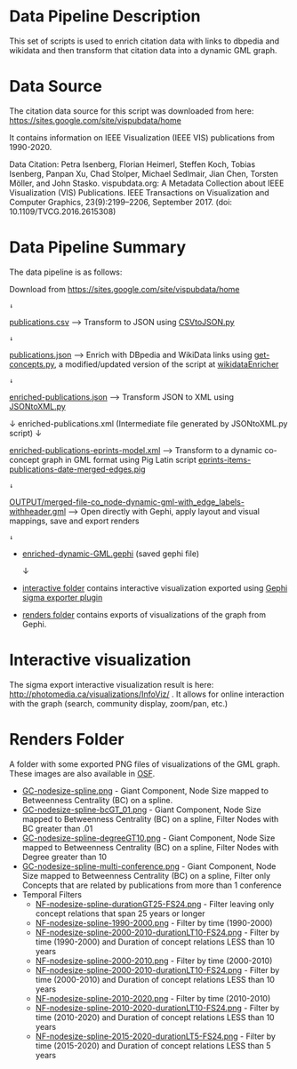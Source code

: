# Data Pipeline Description

This set of scripts is used to enrich citation data with links to dbpedia and wikidata and then transform that citation data into a dynamic GML graph.

# Data Source

The citation data source for this script was downloaded from here:
https://sites.google.com/site/vispubdata/home

It contains information on IEEE Visualization (IEEE VIS) publications from 1990-2020.

Data Citation:
Petra Isenberg, Florian Heimerl, Steffen Koch, Tobias Isenberg, Panpan Xu, Chad Stolper, Michael Sedlmair, Jian Chen, Torsten Möller, and John Stasko. vispubdata.org: A Metadata Collection about IEEE Visualization (VIS) Publications. IEEE Transactions on Visualization and Computer Graphics, 23(9):2199–2206, September 2017. (doi: 10.1109/TVCG.2016.2615308) 

# Data Pipeline Summary

The data pipeline is as follows:

Download from https://sites.google.com/site/vispubdata/home 
    
    ↓
    
[publications.csv](https://github.com/photomedia/citationDataEnrichTransform/blob/main/publications.csv) --> Transform to JSON using [CSVtoJSON.py](https://github.com/photomedia/citationDataEnrichTransform/blob/main/CSVtoJSON.py)

    ↓
    
[publications.json](https://github.com/photomedia/citationDataEnrichTransform/blob/main/publications.json) --> Enrich with DBpedia and WikiData links using [get-concepts.py](https://github.com/photomedia/citationDataEnrichTransform/blob/main/get-concepts.py), a modified/updated version of the script at [wikidataEnricher](https://github.com/fberrizbeitia/wikidataEnricher)

    ↓
    
[enriched-publications.json](https://github.com/photomedia/citationDataEnrichTransform/blob/main/enriched-publications.json) --> Transform JSON to XML using [JSONtoXML.py](https://github.com/photomedia/citationDataEnrichTransform/blob/main/JSONtoXML.py)

    
↓ enriched-publications.xml (Intermediate file generated by JSONtoXML.py script) ↓
  
    
[enriched-publications-eprints-model.xml](https://github.com/photomedia/citationDataEnrichTransform/blob/main/enriched-publications-eprints-model.xml) --> Transform to a dynamic co-concept graph in GML format using Pig Latin script [eprints-items-publications-date-merged-edges.pig](https://github.com/photomedia/citationDataEnrichTransform/blob/main/eprints-items-publications-date-merged-edges.pig)

    ↓
  
[OUTPUT/merged-file-co_node-dynamic-gml-with_edge_labels-withheader.gml](https://github.com/photomedia/citationDataEnrichTransform/blob/main/OUTPUT/merged-file-co_node-dynamic-gml-with_edge_labels-withheader.gml) --> Open directly with Gephi, apply layout and visual mappings, save and export renders

    ↓
    
- [enriched-dynamic-GML.gephi](https://github.com/photomedia/citationDataEnrichTransform/blob/main/enriched-dynamic-GML.gephi) (saved gephi file)

    ↓
    
- [interactive folder](https://github.com/photomedia/citationDataEnrichTransform/blob/main/OUTPUT/interactive) contains interactive visualization exported using [Gephi sigma exporter plugin](https://github.com/oxfordinternetinstitute/gephi-plugins/tree/sigmaexporter-plugin)
- [renders folder](https://github.com/photomedia/citationDataEnrichTransform/tree/main/renders) contains exports of visualizations of the graph from Gephi.  

# Interactive visualization

The sigma export interactive visualization result is here: http://photomedia.ca/visualizations/InfoViz/ .  It allows for online interaction with the graph (search, community display, zoom/pan, etc.)

# Renders Folder

A folder with some exported PNG files of visualizations of the GML graph.  These images are also available in [OSF](https://osf.io/x9shn/).

- [GC-nodesize-spline.png](https://github.com/photomedia/citationDataEnrichTransform/blob/main/renders/GC-nodesize-spline.png) - Giant Component, Node Size mapped to Betweenness Centrality (BC) on a spline.
- [GC-nodesize-spline-bcGT_01.png](https://github.com/photomedia/citationDataEnrichTransform/blob/main/renders/GC-nodesize-spline-bcGT_01.png) - Giant Component, Node Size mapped to Betweenness Centrality (BC) on a spline, Filter Nodes with BC greater than .01
- [GC-nodesize-spline-degreeGT10.png](https://github.com/photomedia/citationDataEnrichTransform/blob/main/renders/GC-nodesize-spline-degreeGT10.png) - Giant Component, Node Size mapped to Betweenness Centrality (BC) on a spline, Filter Nodes with Degree greater than 10
- [GC-nodesize-spline-multi-conference.png](https://github.com/photomedia/citationDataEnrichTransform/blob/main/renders/GC-nodesize-spline-multi-conference.png) - Giant Component, Node Size mapped to Betweenness Centrality (BC) on a spline, Filter only Concepts that are related by publications from more than 1 conference
- Temporal Filters
  - [NF-nodesize-spline-durationGT25-FS24.png](https://github.com/photomedia/citationDataEnrichTransform/blob/main/renders/NF-nodesize-spline-durationGT25-FS24.png) - Filter leaving only concept relations that span 25 years or longer
  - [NF-nodesize-spline-1990-2000.png](https://github.com/photomedia/citationDataEnrichTransform/blob/main/renders/NF-nodesize-spline-1990-2000.png) - Filter by time (1990-2000)
  - [NF-nodesize-spline-2000-2010-durationLT10-FS24.png](https://github.com/photomedia/citationDataEnrichTransform/blob/main/renders/NF-nodesize-spline-2000-2010-durationLT10-FS24.png) - Filter by time (1990-2000) and Duration of concept relations LESS than 10 years
  - [NF-nodesize-spline-2000-2010.png](https://github.com/photomedia/citationDataEnrichTransform/blob/main/renders/NF-nodesize-spline-2000-2010.png) - Filter by time (2000-2010)
  - [NF-nodesize-spline-2000-2010-durationLT10-FS24.png](https://github.com/photomedia/citationDataEnrichTransform/blob/main/renders/NF-nodesize-spline-2000-2010-durationLT10-FS24.png) - Filter by time (2000-2010) and Duration of concept relations LESS than 10 years
  - [NF-nodesize-spline-2010-2020.png](https://github.com/photomedia/citationDataEnrichTransform/blob/main/renders/NF-nodesize-spline-2010-2020.png) - Filter by time (2010-2010)
  - [NF-nodesize-spline-2010-2020-durationLT10-FS24.png](https://github.com/photomedia/citationDataEnrichTransform/blob/main/renders/NF-nodesize-spline-2010-2020-durationLT10-FS24.png) - Filter by time (2010-2020) and Duration of concept relations LESS than 10 years
  - [NF-nodesize-spline-2015-2020-durationLT5-FS24.png](https://github.com/photomedia/citationDataEnrichTransform/blob/main/renders/NF-nodesize-spline-2015-2020-durationLT5-FS24.png) - Filter by time (2015-2020) and Duration of concept relations LESS than 5 years
  





